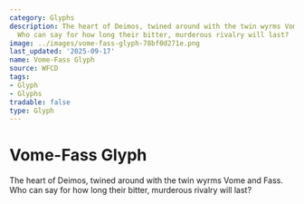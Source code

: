 ```yaml
---
category: Glyphs
description: The heart of Deimos, twined around with the twin wyrms Vome and Fass.
  Who can say for how long their bitter, murderous rivalry will last?
image: ../images/vome-fass-glyph-78bf0d271e.png
last_updated: '2025-09-17'
name: Vome-Fass Glyph
source: WFCD
tags:
- Glyph
- Glyphs
tradable: false
type: Glyph
---
```


# Vome-Fass Glyph

The heart of Deimos, twined around with the twin wyrms Vome and Fass. Who can say for how long their bitter, murderous rivalry will last?

